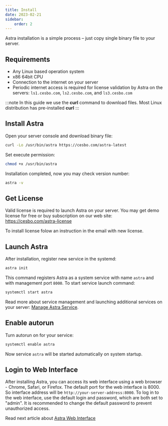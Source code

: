 ```yaml
---
title: Install
date: 2023-02-21
sidebar:
    order: 2
---
```


Astra installation is a simple process – just copy single binary file to your server.

## Requirements

- Any Linux based operation system
- x86 64bit CPU
- Connection to the internet on your server
- Periodic internet access is required for license validation by Astra on the servers: `ls1.cesbo.com`, `ls2.cesbo.com`, and `ls3.cesbo.com`

:::note
In this guide we use the **curl** command to download files. Most Linux distribution has pre-installed **curl**
:::

## Install Astra

Open your server console and download binary file:

```sh
curl -Lo /usr/bin/astra https://cesbo.com/astra-latest
```

Set execute permission:

```sh
chmod +x /usr/bin/astra
```

Installation completed, now you may check version number:

```sh
astra -v
```

## Get License

Valid license is required to launch Astra on your server. You may get demo license for free or buy subscription on our web site: https://cesbo.com/astra-license

To install license folow an instruction in the email with new license.

## Launch Astra

After installation, register new service in the systemd:

```sh
astra init
```

This command registers Astra as a system service with name `astra` and with management port `8000`. To start service launch command:

```sh
systemctl start astra
```

Read more about service management and launching additional services on your server: [Manage Astra Service](manage-service).

## Enable autorun

Turn autorun on for your service:

```sh
systemctl enable astra
```

Now service `astra` will be started automatically on system startup.

## Login to Web Interface

After installing Astra, you can access its web interface using a web browser - Chrome, Safari, or Firefox. The default port for the web interface is 8000. So interface address will be `http://your-server-address:8000`.
To log in to the web interface, use the default login and password, which are both set to "admin".  It is recommended to change the default password to prevent unauthorized access.

Read next article about [Astra Web Interface](web-interface)
